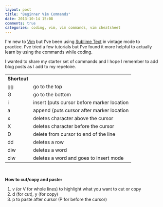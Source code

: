 ```yaml
---
layout: post
title: "Beginner Vim Commands"
date: 2013-10-14 15:08
comments: true
categories: coding, vim, vim commands, vim cheatsheet
---
```


I'm new to [Vim](http://www.vim.org/) but I've been using [Sublime Text](http://www.sublimetext.com/) in vintage mode to practice. I've tried a few tutorials but I've found it more helpful to actually learn by using the commands while coding.

I wanted to share my starter set of commands and I hope I remember to add blog posts as I add to my repetoire.

<table>
  <th><strong>Shortcut</strong></th>
  <tr>
    <td>gg</td>
    <td>go to the top</td>
  </tr>
  <tr>
    <td>G</td>
    <td>go to the bottom</td>
  </tr>
  <tr>
    <td>i</td>
    <td>insert (puts cursor before marker location</td>
  </tr>
  <tr>
    <td>a</td>
    <td>append (puts cursor after marker location</td>
  </tr>
  <tr>
    <td>x</td>
    <td>deletes character above the cursor</td>
  </tr>
  <tr>
    <td>X</td>
    <td>deletes character before the cursor</td>
  </tr>
  <tr>
    <td>D</td>
    <td>delete from cursor to end of the line</td>
  </tr>
  <tr>
    <td>dd</td>
    <td>deletes a row</td>
  </tr>
  <tr>
    <td>diw</td>
    <td>deletes a word</td>
  </tr>
  <tr>
    <td>ciw</td>
    <td>deletes a word and goes to insert mode</td>
  </tr>
</table><br>

<strong>How to cut/copy and paste:</strong><br>
1. v (or V for whole lines) to highlight what you want to cut or copy<br>
2. d (for cut), y (for copy)<br>
3. p to paste after cursor (P for before the cursor)<br>
